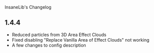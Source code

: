 InsaneLib's Changelog

## 1.4.4
* Reduced particles from 3D Area Effect Clouds
* Fixed disabling "Replace Vanilla Area of Effect Clouds" not working
* A few changes to config description